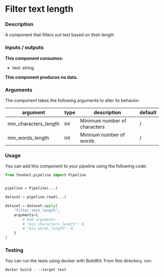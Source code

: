 # Filter text length

### Description
A component that filters out text based on their length

### Inputs / outputs

**This component consumes:**

- text: string

**This component produces no data.**

### Arguments

The component takes the following arguments to alter its behavior:

| argument | type | description | default |
| -------- | ---- | ----------- | ------- |
| min_characters_length | int | Minimum number of characters | / |
| min_words_length | int | Mininum number of words | / |

### Usage

You can add this component to your pipeline using the following code:

```python
from fondant.pipeline import Pipeline


pipeline = Pipeline(...)

dataset = pipeline.read(...)

dataset = dataset.apply(
    "filter_text_length",
    arguments={
        # Add arguments
        # "min_characters_length": 0,
        # "min_words_length": 0,
    }
)
```

### Testing

You can run the tests using docker with BuildKit. From this directory, run:
```
docker build . --target test
```
